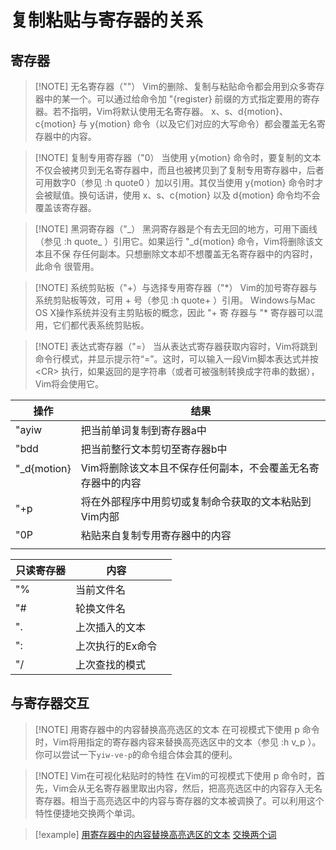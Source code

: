 # 复制粘贴与寄存器的关系
## 寄存器

> [!NOTE] 无名寄存器（""）
> Vim的删除、复制与粘贴命令都会用到众多寄存器中的某一个。可以通过给命令加 "{register} 前缀的方式指定要用的寄存器。若不指明，Vim将默认使用无名寄存器。 x、s、d{motion}、c{motion} 与 y{motion} 命令（以及它们对应的大写命令）都会覆盖无名寄存器中的内容。
>

> [!NOTE]  复制专用寄存器（"0）
> 当使用 y{motion} 命令时，要复制的文本不仅会被拷贝到无名寄存器中，而且也被拷贝到了复制专用寄存器中，后者可用数字0（参见 :h quote0 ）加以引用。其仅当使用 y{motion} 命令时才会被赋值。换句话讲，使用 x、s、c{motion} 以及 d{motion} 命令均不会覆盖该寄存器。

> [!NOTE] 黑洞寄存器（"\_）
> 黑洞寄存器是个有去无回的地方，可用下画线（参见 :h quote_ ）引用它。如果运行 "\_d{motion} 命令，Vim将删除该文本且不保 存任何副本。只想删除文本却不想覆盖无名寄存器中的内容时，此命令 很管用。

> [!NOTE] 系统剪贴板（"+）与选择专用寄存器（"\*）
> Vim的加号寄存器与系统剪贴板等效，可用 + 号（参见 :h quote+ ）引用。 
> Windows与Mac OS X操作系统并没有主剪贴板的概念，因此 "+ 寄 存器与 "* 寄存器可以混用，它们都代表系统剪贴板。

> [!NOTE] 表达式寄存器（"=）
> 当从表达式寄存器获取内容时，Vim将跳到命令行模式，并显示提示符“=”。这时，可以输入一段Vim脚本表达式并按 \<CR> 执行，如果返回的是字符串（或者可被强制转换成字符串的数据），Vim将会使用它。

| 操作                   | 结果                              |
| -------------------- | ------------------------------- |
| "ayiw                | 把当前单词复制到寄存器a中                   |
| "bdd<br>             | 把当前整行文本剪切至寄存器b中                 |
| "\_d{motion}<br><br> | Vim将删除该文本且不保存任何副本，不会覆盖无名寄存器中的内容 |
| "+p                  | 将在外部程序中用剪切或复制命令获取的文本粘贴到Vim内部    |
| "0P                  | 粘贴来自复制专用寄存器中的内容                 |
|                      |                                 |

| 只读寄存器 | 内容        |     |
| ----- | --------- | --- |
| "%    | 当前文件名     |     |
| "#    | 轮换文件名     |     |
| ".    | 上次插入的文本   |     |
| ":    | 上次执行的Ex命令 |     |
| "/    | 上次查找的模式   |     |

## 与寄存器交互

> [!NOTE] 用寄存器中的内容替换高亮选区的文本
> 在可视模式下使用 p 命令时，Vim将用指定的寄存器内容来替换高亮选区中的文本（参见 :h v_p ）。你可以尝试一下`yiw-ve-p`的命令组合体会其的便利。

> [!NOTE] Vim在可视化粘贴时的特性
> 在Vim的可视模式下使用 p 命令时，首先，Vim会从无名寄存器里取出内容，然后，把高亮选区中的内容存入无名寄存器。相当于高亮选区中的内容与寄存器的文本被调换了。可以利用这个特性便捷地交换两个单词。

> [!example]
> [用寄存器中的内容替换高亮选区的文本](files/books/Vim.pdf#page=244&selection=23,0,23,4)
> [交换两个词](files/books/Vim.pdf#page=245&selection=57,0,57,5)